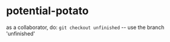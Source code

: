# potential-potato

as a collaborator, do:
`git checkout unfinished`   -- use the branch 'unfinished' 























